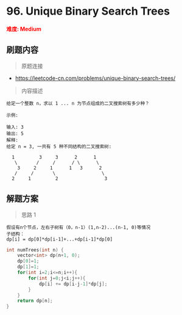 # 96. Unique Binary Search Trees

 **<font color=red>难度: Medium</font>**

 ## 刷题内容

 > 原题连接

* https://leetcode-cn.com/problems/unique-binary-search-trees/
  
 > 内容描述
 
 ```
给定一个整数 n，求以 1 ... n 为节点组成的二叉搜索树有多少种？

示例:

输入: 3
输出: 5
解释:
给定 n = 3, 一共有 5 种不同结构的二叉搜索树:

   1         3     3      2      1
    \       /     /      / \      \
     3     2     1      1   3      2
    /     /       \                 \
   2     1         2                 3
 ```

## 解题方案
> 思路 1
```
假设有n个节点，左右子树有（0，n-1）(1,n-2)...(n-1, 0)等情况
子结构：
dp[i] = dp[0]*dp[i-1]+...+dp[i-1]*dp[0]
```

```cpp
int numTrees(int n) {
    vector<int> dp(n+1, 0);
    dp[0]=1;
    dp[1]=1;
    for(int i=2;i<=n;i++){
        for(int j=0;j<i;j++){
            dp[i] += dp[i-j-1]*dp[j];
        }
    }
    return dp[n];
}
```